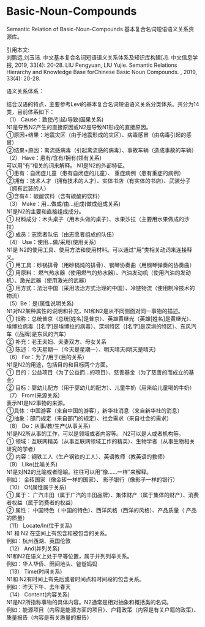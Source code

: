 # Basic-Noun-Compounds
Semantic Relation of Basic-Noun-Compounds
基本复合名词短语语义关系资源库。


引用本文:   
刘鹏远,刘玉洁. 中文基本复合名词短语语义关系体系及知识库构建[J]. 中文信息学报, 2019, 33(4): 20-28.	
LIU Pengyuan, LIU Yujie. Semantic Relations Hierarchy and Knowledge Base forChinese Basic Noun Compounds. , 2019, 33(4): 20-28.


语义关系体系：

结合汉语的特点，主要参考Levi的基本复合名词短语语义关系分类体系。共分为14类，目前体系如下：  
 （1） Cause：致使/引起/导致(因果关系)  
N1是导致N2产生的直接原因或N2是导致N1形成的直接原因。  
①原因+结果：地震灾区（由于地震形成的灾区）、病毒感冒（由病毒引起的感冒）  
②结果+原因：禽流感病毒（引起禽流感的病毒）、事故车辆（造成事故的车辆）  
（2） Have：患有/含有/拥有(领有关系)  
可以用“有”相关的词来解释。 N1是N2的外部特征。  
①患有：自闭症儿童（患有自闭症的儿童）、 重症病例（患有重症的病例）  
②拥有：技术人才（拥有技术的人才）、实体书店（有实体的书店）、武装分子（拥有武装的人）  
③含有4：碳酸饮料（含有碳酸的饮料）  
（3） Make：用...做成/由...组成(做成组成关系)  
N1是N2的主要和直接组成成分。  
① 材料成分：木头桌子（用木头做的桌子）、水果沙拉（主要用水果做成的沙拉）  
② 成员：志愿者队伍（由志愿者组成的队伍）  
（4） Use：使用...做/采用(使用关系)  
N1是 N2的使用工具、使用方法和使用材料。可以通过“用”类相关动词来连接释义。  
① 用工具：砂锅排骨（用砂锅炖的排骨）、钢琴协奏曲（用钢琴弹奏的协奏曲）  
② 用原料： 燃气热水器（使用燃气的热水器）、汽油发动机（使用汽油的发动机）、激光武器（使用激光的武器）  
③ 用方式：法治中国（采用法治方式治理的中国）、冷链物流（使用制冷技术的物流）  
（5）Be：是(属性说明关系)  
N1对N2某种属性的说明和补充，N1和N2是从不同侧面对同一事物的描述。  
① 指称：总统普京（总统[姓名]是普京）、英雄黄继光（英雄[姓名]是黄继光）、埃博拉病毒（[名字]是埃博拉的病毒）、深圳特区（[名字]是深圳的特区）、东风汽车（[品牌]是东风的汽车）  
② 补充：老王夫妇、夫妻双方、母女关系  
③ 陈述：今天星期一（今天是星期一）、明天晴天(明天是晴天)  
（6） For：为了/用于(目的关系)  
N1是N2的用途，包括目的和目标两个方面。  
① 目的：公益项目（为了公益而...的项目）、慈善基金（为了慈善的而成立的基金）  
② 目标：婴幼儿配方（用于婴幼儿的配方）、儿童牛奶（用来给儿童喝的牛奶）  
（7） From(来源关系)  
表示N1是N2事物的来源。  
①具体：中国游客（来自中国的游客），新华社消息（来自新华社的消息）  
②抽象：部门规定（来自部门的规定）、社会需求（来自社会的需求）  
（8） Do：从事/教/生产(从事关系)  
N1是N2所从事的工作，可以是领域或者内容等。 N2可以是人或者机构等。  
① 领域：互联网精英（从事互联网领域工作的精英）、生物学者（从事生物相关研究的学者）  
② 内容：钢铁工人（生产钢铁的工人）、英语教师（教英语的教师）  
（9） Like(比喻关系)  
N1是对N2的比喻或者隐喻。往往可以用“像……一样”来解释。  
例如： 金砖国家（像金砖一样的国家）、 影子银行（像影子一样的银行）  
（10） Of(属性属于关系)  
① 属于： 广汽丰田（属于广汽的丰田品牌）、集体财产（属于集体的财产）、消费者权益（属于消费者的权益）  
② 属性： 中国特色（ 中国的特色）、西洋风格（西洋的风格）、产品质量（ 产品的质量）  
（11） Locate/In(位于关系)  
N1 和 N2 在空间上有包含和被包含的关系。  
例如：杭州西湖、英国伦敦  
（12） And(并列关系)  
N1和N2在语义上处于平等位置，属于并列列举关系。  
例如：华人华侨、田间地头、爸爸妈妈  
（13） Time(时间关系)  
N1和 N2有时间上有先后或者时间点和时间段的包含关系。  
例如：昨天下午、去年春天  
（14） Content(内容关系)  
N1是N2所指称事物的具体内容。N2通常是相对抽象和概括类的名词。  
例如：能源项目（内容是能源方面的项目）、户籍政策（内容是有关户籍的政策）、质量报告（内容是有关质量的报告）  
